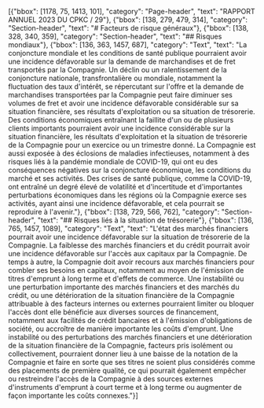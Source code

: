 [{"bbox": [1178, 75, 1413, 101], "category": "Page-header", "text": "RAPPORT ANNUEL 2023 DU CPKC / 29"}, {"bbox": [138, 279, 479, 314], "category": "Section-header", "text": "# Facteurs de risque généraux"}, {"bbox": [138, 328, 340, 359], "category": "Section-header", "text": "## Risques mondiaux"}, {"bbox": [136, 363, 1457, 687], "category": "Text", "text": "La conjoncture mondiale et les conditions de santé publique pourraient avoir une incidence défavorable sur la demande de marchandises et de fret transportés par la Compagnie. Un déclin ou un ralentissement de la conjoncture nationale, transfrontalière ou mondiale, notamment la fluctuation des taux d'intérêt, se répercutant sur l'offre et la demande de marchandises transportées par la Compagnie peut faire diminuer ses volumes de fret et avoir une incidence défavorable considérable sur sa situation financière, ses résultats d'exploitation ou sa situation de trésorerie. Des conditions économiques entraînant la faillite d'un ou de plusieurs clients importants pourraient avoir une incidence considérable sur la situation financière, les résultats d'exploitation et la situation de trésorerie de la Compagnie pour un exercice ou un trimestre donné. La Compagnie est aussi exposée à des éclosions de maladies infectieuses, notamment à des risques liés à la pandémie mondiale de COVID-19, qui ont eu des conséquences négatives sur la conjoncture économique, les conditions du marché et ses activités. Des crises de santé publique, comme la COVID-19, ont entraîné un degré élevé de volatilité et d'incertitude et d'importantes perturbations économiques dans les régions où la Compagnie exerce ses activités, ayant ainsi une incidence défavorable, et cela pourrait se reproduire à l'avenir."}, {"bbox": [138, 729, 566, 762], "category": "Section-header", "text": "## Risques liés à la situation de trésorerie"}, {"bbox": [136, 765, 1457, 1089], "category": "Text", "text": "L'état des marchés financiers pourrait avoir une incidence défavorable sur la situation de trésorerie de la Compagnie. La faiblesse des marchés financiers et du crédit pourrait avoir une incidence défavorable sur l'accès aux capitaux par la Compagnie. De temps à autre, la Compagnie doit avoir recours aux marchés financiers pour combler ses besoins en capitaux, notamment au moyen de l'émission de titres d'emprunt à long terme et d'effets de commerce. Une instabilité ou une perturbation importante des marchés financiers et des marchés du crédit, ou une détérioration de la situation financière de la Compagnie attribuable à des facteurs internes ou externes pourraient limiter ou bloquer l'accès dont elle bénéficie aux diverses sources de financement, notamment aux facilités de crédit bancaires et à l'émission d'obligations de société, ou accroître de manière importante les coûts d'emprunt. Une instabilité ou des perturbations des marchés financiers et une détérioration de la situation financière de la Compagnie, facteurs pris isolément ou collectivement, pourraient donner lieu à une baisse de la notation de la Compagnie et faire en sorte que ses titres ne soient plus considérés comme des placements de première qualité, ce qui pourrait également empêcher ou restreindre l'accès de la Compagnie à des sources externes d'instruments d'emprunt à court terme et à long terme ou augmenter de façon importante les coûts connexes."}]